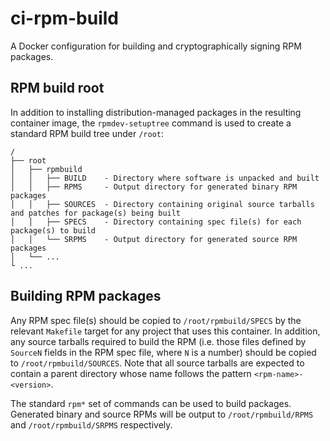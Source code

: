 # ci-rpm-build

A Docker configuration for building and cryptographically signing RPM packages.

## RPM build root

In addition to installing distribution-managed packages in the resulting container image, the `rpmdev-setuptree` command is used to create a standard RPM build tree under `/root`:

```
/
├── root
│   ├── rpmbuild
│   │   ├── BUILD    - Directory where software is unpacked and built
│   │   ├── RPMS     - Output directory for generated binary RPM packages
│   │   ├── SOURCES  - Directory containing original source tarballs and patches for package(s) being built
│   │   ├── SPECS    - Directory containing spec file(s) for each package(s) to build
│   │   └── SRPMS    - Output directory for generated source RPM packages
│   └── ...
└ ...
```

## Building RPM packages

Any RPM spec file(s) should be copied to `/root/rpmbuild/SPECS` by the relevant `Makefile` target for any project that uses this container. In addition, any source tarballs required to build the RPM (i.e. those files defined by `SourceN` fields in the RPM spec file, where `N` is a number) should be copied to `/root/rpmbuild/SOURCES`. Note that all source tarballs are expected to contain a parent directory whose name follows the pattern `<rpm-name>-<version>`.

The standard `rpm*` set of commands can be used to build packages. Generated binary and source RPMs will be output to `/root/rpmbuild/RPMS` and `/root/rpmbuild/SRPMS` respectively.
